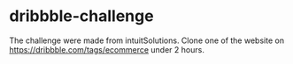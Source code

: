 # dribbble-challenge
The challenge were made from intuitSolutions. Clone one of the website on https://dribbble.com/tags/ecommerce under 2 hours.

